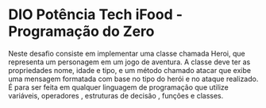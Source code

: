 # DIO Potência Tech iFood - Programação do Zero
Neste desafio consiste em implementar uma classe chamada Heroi, que representa um personagem em um jogo de aventura. A classe deve ter as propriedades nome, idade e tipo, e um método chamado atacar que exibe uma mensagem formatada com base no tipo do herói e no ataque realizado. É para ser feita em qualquer linguagem de programação que utilize variáveis, operadores , estruturas de decisão , funções e classes.

